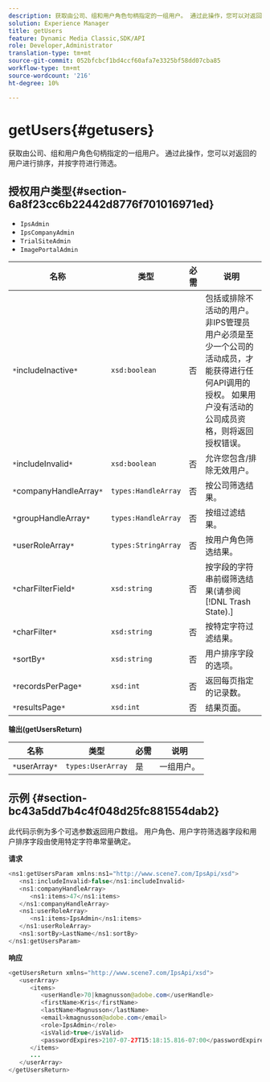 ```yaml
---
description: 获取由公司、组和用户角色句柄指定的一组用户。 通过此操作，您可以对返回的用户进行排序，并按字符进行筛选。
solution: Experience Manager
title: getUsers
feature: Dynamic Media Classic,SDK/API
role: Developer,Administrator
translation-type: tm+mt
source-git-commit: 052bfcbcf1bd4ccf60afa7e3325bf58dd07cba85
workflow-type: tm+mt
source-wordcount: '216'
ht-degree: 10%

---
```



# getUsers{#getusers}

获取由公司、组和用户角色句柄指定的一组用户。 通过此操作，您可以对返回的用户进行排序，并按字符进行筛选。

## 授权用户类型{#section-6a8f23cc6b22442d8776f701016971ed}

* `IpsAdmin`
* `IpsCompanyAdmin`
* `TrialSiteAdmin`
* `ImagePortalAdmin`


| 名称 | 类型 | 必需 | 说明 |
|---|---|---|---|
| `*`includeInactive`*` | `xsd:boolean` | 否 | 包括或排除不活动的用户。 非IPS管理员用户必须是至少一个公司的活动成员，才能获得进行任何API调用的授权。 如果用户没有活动的公司成员资格，则将返回授权错误。 |
| `*`includeInvalid`*` | `xsd:boolean` | 否 | 允许您包含/排除无效用户。 |
| `*`companyHandleArray`*` | `types:HandleArray` | 否 | 按公司筛选结果。 |
| `*`groupHandleArray`*` | `types:HandleArray` | 否 | 按组过滤结果。 |
| `*`userRoleArray`*` | `types:StringArray` | 否 | 按用户角色筛选结果。 |
| `*`charFilterField`*` | `xsd:string` | 否 | 按字段的字符串前缀筛选结果(请参阅[!DNL Trash State).] |
| `*`charFilter`*` | `xsd:string` | 否 | 按特定字符过滤结果。 |
| `*`sortBy`*` | `xsd:string` | 否 | 用户排序字段的选项。 |
| `*`recordsPerPage`*` | `xsd:int` | 否 | 返回每页指定的记录数。 |
| `*`resultsPage`*` | `xsd:int` | 否 | 结果页面。 |

**输出(getUsersReturn)**

| 名称 | 类型 | 必需 | 说明 |
|---|---|---|---|
| `*`userArray`*` | `types:UserArray` | 是 | 一组用户。 |

## 示例 {#section-bc43a5dd7b4c4f048d25fc881554dab2}

此代码示例为多个可选参数返回用户数组。 用户角色、用户字符筛选器字段和用户排序字段由使用特定字符串常量确定。

**请求**

```java
<ns1:getUsersParam xmlns:ns1="http://www.scene7.com/IpsApi/xsd">
   <ns1:includeInvalid>false</ns1:includeInvalid>
   <ns1:companyHandleArray>
      <ns1:items>47</ns1:items>
   </ns1:companyHandleArray>
   <ns1:userRoleArray>
      <ns1:items>IpsAdmin</ns1:items>
   </ns1:userRoleArray>
   <ns1:sortBy>LastName</ns1:sortBy>
</ns1:getUsersParam>
```

**响应**

```java
<getUsersReturn xmlns="http://www.scene7.com/IpsApi/xsd">
   <userArray>
      <items>
         <userHandle>70|kmagnusson@adobe.com</userHandle>
         <firstName>Kris</firstName>
         <lastName>Magnusson</lastName>
         <email>kmagnusson@adobe.com</email>
         <role>IpsAdmin</role>
         <isValid>true</isValid>
         <passwordExpires>2107-07-27T15:18:15.816-07:00</passwordExpires>
      </items>
      ...
   </userArray>
</getUsersReturn>
```

